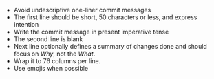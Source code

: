 - Avoid undescriptive one-liner commit messages
- The first line should be short, 50 characters or less, and express intention
- Write the commit message in present imperative tense
- The second line is blank
- Next line optionally defines a summary of changes done and should focus on _Why_, not the _What_.
- Wrap it to 76 columns per line.
- Use emojis when possible
